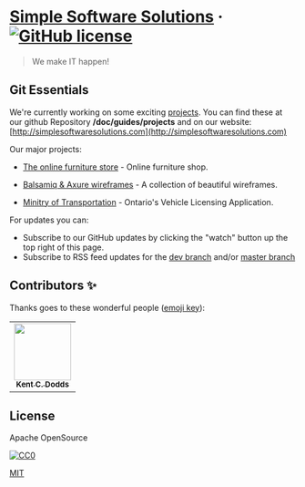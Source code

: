 # [Simple Software Solutions](http://simplesoftwaresolutions.com)  &middot; [![GitHub license](https://img.shields.io/badge/license-MIT-blue.svg)](https://github.com/facebook/react/blob/master/LICENSE)
> We make IT happen!

## Git Essentials

We're currently working on some exciting [projects](https://github.com/Simple-Software-Solutions-Inc/BooksOnline-CSAC45). You can find these at our github Repository **<repos>/doc/guides/projects** and on our website: [http://simplesoftwaresolutions.com](http://simplesoftwaresolutions.com)


Our major projects:
- [The online furniture store](https://ikea.com) - Online furniture shop.

- [Balsamiq & Axure wireframes](http://www.alohaeditor.org/guides/) - A collection of beautiful wireframes.

- [Minitry of Transportation](https://drivetest.ca) - Ontario's Vehicle Licensing Application.

For updates you can:
- Subscribe to our GitHub updates by clicking the "watch" button up the top right of this page.
- Subscribe to RSS feed updates for the [dev branch](https://github.com/Simple-Software-Solutions-Inc) and/or [master branch](https://github.com/Simple-Software-Solutions-Inc)

## Contributors ✨

Thanks goes to these wonderful people ([emoji key](https://allcontributors.org/docs/en/emoji-key)):


<table>
  <tr>
    <td align="center"><a href="https://simplesoftware.com">
<img src="https://media-private.canva.com/bwx50/MAEeR4bwx50/1/tl.jpg?X-Amz-Algorithm=AWS4-HMAC-SHA256&X-Amz-Credential=AKIAJWF6QO3UH4PAAJ6Q%2F20210603%2Fus-east-1%2Fs3%2Faws4_request&X-Amz-Date=20210603T173559Z&X-Amz-Expires=93289&X-Amz-Signature=3e508d2fe7e4dab14ef9ec2bf04e6a8b22d67f9abc61528f27eba26c6a25c298&X-Amz-SignedHeaders=host&response-expires=Fri%2C%2004%20Jun%202021%2019%3A30%3A48%20GMT" width="100px;" alt=""/>
<br /><sub><b>Kent C. Dodds</b></sub></a><br />
   </td>
  </tr>
</table>
  
## License
Apache OpenSource

[![CC0](https://upload.wikimedia.org/wikipedia/commons/thumb/7/7e/Apache_Feather_Logo.svg/136px-Apache_Feather_Logo.svg.png?uselang=fr)](https://github.com/Simple-Software-Solutions-Inc)

[MIT](https://choosealicense.com/licenses/mit/)
